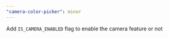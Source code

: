 ```yaml
---
"camera-color-picker": minor
---
```


Add `IS_CAMERA_ENABLED` flag to enable the camera feature or not
